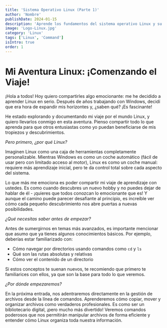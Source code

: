 ```yaml
---
title: 'Sistema Operativo Linux (Parte 1)'
author: 'Nombre'
publishDate: 2024-01-15
description: 'Aprende los fundamentos del sistema operativo Linux y su sistema de archivos'
image: 'Logo-Linux.jpg'
category: 'Linux'
tags: ['Linux', 'Command']
isIntro: true
order: 1
---
```


# Mi Aventura Linux: ¡Comenzando el Viaje!

¡Hola a todos! Hoy quiero compartirles algo emocionante: me he decidido a aprender Linux en serio. Después de años trabajando con Windows, decidí que era hora de expandir mis horizontes y, ¿saben qué? ¡Es fascinante!

He estado explorando y documentando mi viaje por el mundo Linux, y quiero llevarlos conmigo en esta aventura. Pienso compartir todo lo que aprenda para que otros entusiastas como yo puedan beneficiarse de mis tropiezos y descubrimientos.

_Pero primero, ¿por qué Linux?_

Imaginen Linux como una caja de herramientas completamente personalizable. Mientras Windows es como un coche automático (fácil de usar pero con limitado acceso al motor), Linux es como un coche manual: requiere más aprendizaje inicial, pero te da control total sobre cada aspecto del sistema.

Lo que más me emociona es poder compartir mi viaje de aprendizaje con ustedes. Es como cuando descubres un nuevo hobby y no puedes dejar de hablar de él - ¡quieres que todos conozcan lo emocionante que es! Y aunque el camino puede parecer desafiante al principio, es increíble ver cómo cada pequeño descubrimiento nos abre puertas a nuevas posibilidades.

_¿Qué necesitas saber antes de empezar?_

Antes de sumergirnos en temas más avanzados, es importante mencionar que asumo que ya tienes algunos conocimientos básicos. Por ejemplo, deberías estar familiarizado con:

-   Cómo navegar por directorios usando comandos como `cd` y `ls`
-   Qué son las rutas absolutas y relativas
-   Cómo ver el contenido de un directorio

Si estos conceptos te suenan nuevos, te recomiendo que primero te familiarices con ellos, ya que son la base para todo lo que veremos.

_¿Por dónde empezaremos?_

En la próxima entrada, nos adentraremos directamente en la gestión de archivos desde la línea de comandos. Aprenderemos cómo copiar, mover y organizar archivos como verdaderos profesionales. Es como ser un bibliotecario digital, ¡pero mucho más divertido! Veremos comandos poderosos que nos permitirán manipular archivos de forma eficiente y entender cómo Linux organiza toda nuestra información.

